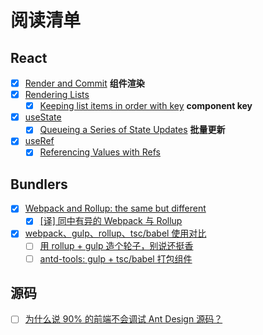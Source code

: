 # 阅读清单

## React

- [x] [Render and Commit](https://react.dev/learn/render-and-commit) **组件渲染**
- [x] [Rendering Lists](https://react.dev/learn/rendering-lists#rules-of-keys)
  - [x] [Keeping list items in order with key](https://react.dev/learn/rendering-lists#keeping-list-items-in-order-with-key) **component key**
- [x] [useState](https://react.dev/reference/react/useState#storing-information-from-previous-renders)
  - [x] [Queueing a Series of State Updates](https://react.dev/learn/queueing-a-series-of-state-updates) **批量更新**
- [x] [useRef](https://react.dev/reference/react/useRef)
  - [x] [Referencing Values with Refs](https://react.dev/learn/referencing-values-with-refs#differences-between-refs-and-state)

## Bundlers

- [x] [Webpack and Rollup: the same but different](https://medium.com/webpack/webpack-and-rollup-the-same-but-different-a41ad427058c)
  - [x] [[译] 同中有异的 Webpack 与 Rollup](https://juejin.cn/post/6844903473700405261)
- [x] [webpack、gulp、rollup、tsc/babel 使用对比](https://segmentfault.com/a/1190000037638760)
  - [ ] [用 rollup + gulp 造个轮子，别说还挺香](https://juejin.cn/post/7081998643657605127#heading-7)
  - [ ] [antd-tools: gulp + tsc/babel 打包组件](https://github.com/ant-design/antd-tools/blob/master/lib/gulpfile.js)

## 源码

- [ ] [为什么说 90% 的前端不会调试 Ant Design 源码？](https://juejin.cn/post/7158430758070140942)